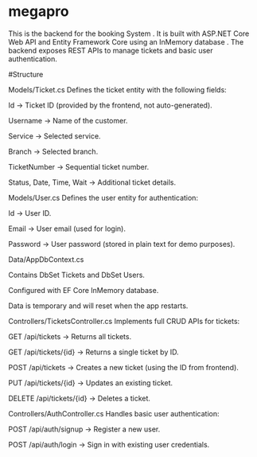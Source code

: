 # megapro


This is the backend for the booking System .
It is built with ASP.NET Core Web API and Entity Framework Core using an InMemory database .
The backend exposes REST APIs to manage tickets and basic user authentication.





#Structure


Models/Ticket.cs
Defines the ticket entity with the following fields:

Id → Ticket ID (provided by the frontend, not auto-generated).

Username → Name of the customer.

Service → Selected service.

Branch → Selected branch.

TicketNumber → Sequential ticket number.

Status, Date, Time, Wait → Additional ticket details.

Models/User.cs
Defines the user entity for authentication:

Id → User ID.

Email → User email (used for login).

Password → User password (stored in plain text for demo purposes).

Data/AppDbContext.cs

Contains DbSet<Ticket> Tickets and DbSet<User> Users.

Configured with EF Core InMemory database.

Data is temporary and will reset when the app restarts.

Controllers/TicketsController.cs
Implements full CRUD APIs for tickets:

GET /api/tickets → Returns all tickets.

GET /api/tickets/{id} → Returns a single ticket by ID.

POST /api/tickets → Creates a new ticket (using the ID from frontend).

PUT /api/tickets/{id} → Updates an existing ticket.

DELETE /api/tickets/{id} → Deletes a ticket.

Controllers/AuthController.cs
Handles basic user authentication:

POST /api/auth/signup → Register a new user.

POST /api/auth/login → Sign in with existing user credentials.
